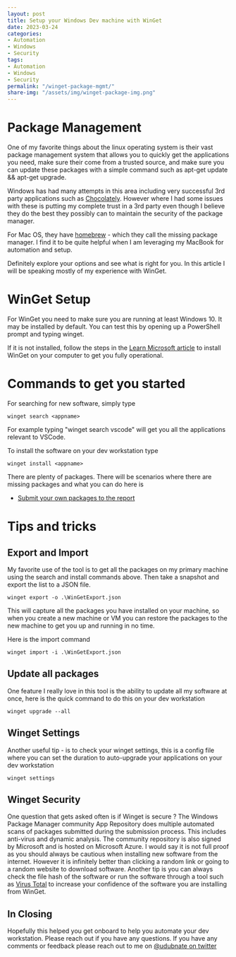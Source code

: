 ```yaml
---
layout: post
title: Setup your Windows Dev machine with WinGet
date: 2023-03-24
categories:
- Automation
- Windows
- Security
tags:
- Automation
- Windows
- Security
permalink: "/winget-package-mgmt/"
share-img: "/assets/img/winget-package-img.png"
---
```

# Package Management
One of my favorite things about the linux operating system is their vast package management system that allows you to quickly get the applications you need, make sure their come from a trusted source, and make sure you can update these packages with a simple command such as apt-get update && apt-get upgrade.

Windows has had many attempts in this area including very successful 3rd party applications such as [Chocolately](https://chocolatey.org/). However where I had some issues with these is putting my complete trust in a 3rd party even though I believe they do the best they possibly can to maintain the security of the package manager.

For Mac OS, they have [homebrew](https://brew.sh/) - which they call the missing package manager. I find it to be quite helpful when I am leveraging my MacBook for automation and setup.

Definitely explore your options and see what is right for you. In this article I will be speaking mostly of my experience with WinGet.

# WinGet Setup

For WinGet you need to make sure you are running at least Windows 10. It may be installed by default. You can test this by opening up a PowerShell prompt and typing winget.

If it is not installed, follow the steps in the [Learn Microsoft article](https://learn.microsoft.com/en-us/windows/package-manager/winget/) to install WinGet on your computer to get you fully operational.

# Commands to get you started

For searching for new software, simply type

```
winget search <appname>
```

For example typing "winget search vscode" will get you all the applications relevant to VSCode.

To install the software on your dev workstation type

```
winget install <appname>
```

There are plenty of packages. There will be scenarios where there are missing packages and what you can do here is
- [Submit your own packages to the report](https://learn.microsoft.com/en-us/windows/package-manager/package/repository)

# Tips and tricks

## Export and Import

My favorite use of the tool is to get all the packages on my primary machine using the search and install commands above. Then take a snapshot and export the list to a JSON file.

```
winget export -o .\WinGetExport.json
```

This will capture all the packages you have installed on your machine, so when you create a new machine or VM you can restore the packages to the new machine to get you up and running in no time.

Here is the import command

```
winget import -i .\WinGetExport.json
```
  
## Update all packages

One feature I really love in this tool is the ability to update all my software at once, here is the quick command to do this on your dev workstation

```
winget upgrade --all
```
  
## Winget Settings

Another useful tip - is to check your winget settings, this is a config file where you can set the duration to auto-upgrade your applications on your dev workstation

```
winget settings
```

## Winget Security
One question that gets asked often is if Winget is secure ? The Windows Package Manager community App Repository does multiple automated scans of packages submitted during the submission process. This includes anti-virus and dynamic analysis. The community repository is also signed by Microsoft and is hosted on Microsoft Azure. I would say it is not full proof as you should always be cautious when installing new software from the internet. However it is infinitely better than clicking a random link or going to a random website to download software. Another tip is you can always check the file hash of the software or run the software through a tool such as [Virus Total](https://www.virustotal.com/gui/home/upload) to increase your confidence of the software you are installing from WinGet.
  
## In Closing
Hopefully this helped you get onboard to help you automate your dev workstation. Please reach out if you have any questions. If you have any comments or feedback please reach out to me on [@udubnate on twitter](https://twitter.com/udubnate)